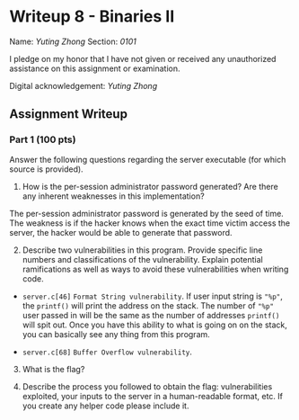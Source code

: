 # Writeup 8 - Binaries II

Name: *Yuting Zhong*
Section: *0101*

I pledge on my honor that I have not given or received any unauthorized assistance on this assignment or examination.

Digital acknowledgement: *Yuting Zhong*

## Assignment Writeup

### Part 1 (100 pts)
Answer the following questions regarding the server executable (for which source is provided).

1. How is the per-session administrator password generated? Are there any inherent weaknesses in this implementation?

  The per-session administrator password is generated by the seed of time. The weakness is if the hacker knows when the exact time victim access the server, the hacker would be able to generate that password.  

2. Describe two vulnerabilities in this program. Provide specific line numbers and classifications of the vulnerability. Explain potential ramifications as well as ways to avoid these vulnerabilities when writing code.
  - ```server.c[46]``` ```Format String vulnerability```. If user input string is ```"%p"```, the ```printf()``` will print the address on the stack. The number of ``"%p"`` user passed in will be the same as the number of addresses ```printf()``` will spit out. Once you have this ability to what is going on on the stack, you can basically see any thing from this program.

  - ```server.c[68]``` ```Buffer Overflow vulnerability```.


3. What is the flag?

4. Describe the process you followed to obtain the flag: vulnerabilities exploited, your inputs to the server in a human-readable format, etc. If you create any helper code please include it.
